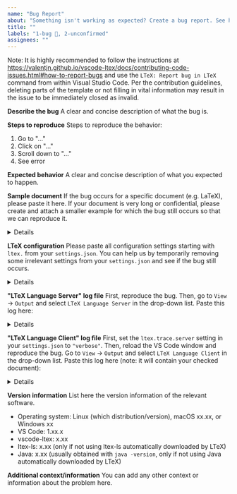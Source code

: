 ```yaml
---
name: "Bug Report"
about: "Something isn't working as expected? Create a bug report. See https://valentjn.github.io/vscode-ltex/docs/contributing-code-issues.html#how-to-report-bugs to learn how to report bugs."
title: ""
labels: "1-bug 🐛, 2-unconfirmed"
assignees: ""
---
```


Note: It is highly recommended to follow the instructions at https://valentjn.github.io/vscode-ltex/docs/contributing-code-issues.html#how-to-report-bugs and use the `LTeX: Report bug in LTeX` command from within Visual Studio Code. Per the contribution guidelines, deleting parts of the template or not filling in vital information may result in the issue to be immediately closed as invalid.

**Describe the bug**
A clear and concise description of what the bug is.

**Steps to reproduce**
Steps to reproduce the behavior:

1. Go to "..."
2. Click on "..."
3. Scroll down to "..."
4. See error

**Expected behavior**
A clear and concise description of what you expected to happen.

**Sample document**
If the bug occurs for a specific document (e.g. LaTeX), please paste it here. If your document is very long or confidential, please create and attach a smaller example for which the bug still occurs so that we can reproduce it.

<details>

```
REPLACE_THIS_WITH_SAMPLE_DOCUMENT
```

</details>

**LTeX configuration**
Please paste all configuration settings starting with `ltex.` from your `settings.json`. You can help us by temporarily removing some irrelevant settings from your `settings.json` and see if the bug still occurs.

<details>

```
REPLACE_THIS_WITH_LTEX_CONFIGURATION
```

</details>

**"LTeX Language Server" log file**
First, reproduce the bug. Then, go to `View` → `Output` and select `LTeX Language Server` in the drop-down list. Paste this log here:

<details>

```
REPLACE_THIS_WITH_LTEX_LANGUAGE_SERVER_LOG
```

</details>

**"LTeX Language Client" log file**
First, set the `ltex.trace.server` setting in your `settings.json` to `"verbose"`. Then, reload the VS Code window and reproduce the bug. Go to `View` → `Output` and select `LTeX Language Client` in the drop-down list. Paste this log here (note: it will contain your checked document):

<details>

```
REPLACE_THIS_WITH_LTEX_LANGUAGE_CLIENT_LOG
```

</details>

**Version information**
List here the version information of the relevant software.

- Operating system: Linux (which distribution/version), macOS xx.xx, or Windows xx
- VS Code: 1.xx.x
- vscode-ltex: x.xx
- ltex-ls: x.xx (only if not using ltex-ls automatically downloaded by LTeX)
- Java: x.xx (usually obtained with `java -version`, only if not using Java automatically downloaded by LTeX)

**Additional context/information**
You can add any other context or information about the problem here.
